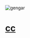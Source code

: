 ![gengar](https://cdn.discordapp.com/banners/853663061033353237/a_f793ffe468ede0024dbcaf1fa2237b42.gif?size=1280.png "hey <3")

# [cc](https://tiktok.com/@cc)
